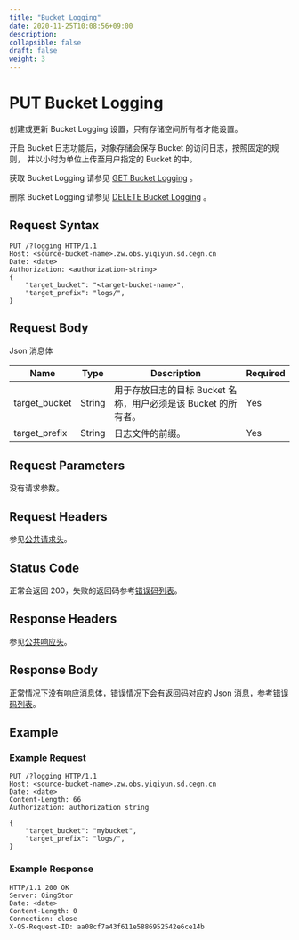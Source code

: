 ```yaml
---
title: "Bucket Logging"
date: 2020-11-25T10:08:56+09:00
description:
collapsible: false
draft: false
weight: 3
---
```


# PUT Bucket Logging

创建或更新 Bucket Logging 设置，只有存储空间所有者才能设置。

开启 Bucket 日志功能后，对象存储会保存 Bucket 的访问日志，按照固定的规则，
并以小时为单位上传至用户指定的 Bucket 的中。

获取 Bucket Logging 请参见 [GET Bucket Logging](../get_logging) 。

删除 Bucket Logging 请参见 [DELETE Bucket Logging](../delete_logging) 。

## Request Syntax

```http
PUT /?logging HTTP/1.1
Host: <source-bucket-name>.zw.obs.yiqiyun.sd.cegn.cn
Date: <date>
Authorization: <authorization-string>
{
    "target_bucket": "<target-bucket-name>",
    "target_prefix": "logs/",
}
```

## Request Body

Json 消息体

|Name|Type|Description|Required|
|--|--|--|--|
| target_bucket | String | 用于存放日志的目标 Bucket 名称，用户必须是该 Bucket 的所有者。 |  Yes |
| target_prefix | String | 日志文件的前缀。 | Yes |

## Request Parameters

没有请求参数。

## Request Headers

参见[公共请求头](../../../common_header/#请求头字段-request-header)。

## Status Code

正常会返回 200，失败的返回码参考[错误码列表](../../../error_code/)。


## Response Headers

参见[公共响应头](../../../common_header/#响应头字段-request-header)。

## Response Body

正常情况下没有响应消息体，错误情况下会有返回码对应的 Json 消息，参考[错误码列表](../../../error_code/)。


## Example

### Example Request

```http
PUT /?logging HTTP/1.1
Host: <source-bucket-name>.zw.obs.yiqiyun.sd.cegn.cn
Date: <date>
Content-Length: 66
Authorization: authorization string

{
    "target_bucket": "mybucket",
    "target_prefix": "logs/",
}
```

### Example Response

```http
HTTP/1.1 200 OK
Server: QingStor
Date: <date>
Content-Length: 0
Connection: close
X-QS-Request-ID: aa08cf7a43f611e5886952542e6ce14b
```
